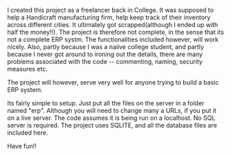 I created this project as a freelancer back in College. It was supposed to help a Handicraft manufacturing firm, help keep track of their inventory across different cities. It ultimately got scrapped(although I ended up with half the money!!).
The project is therefore not complete, in the sense that its not a complete ERP systm. The functionalities included however, will work nicely.
Also, partly because I was a naiive college student, and partly because I never got around to ironing out the details, there are many problems associated with the code -- commenting, naming, security measures etc.

The project will however, serve very well for anyone trying to build a basic ERP system.

Its fairly simple to setup. Just put all the files on the server in a folder named "erp". Although you will need to change many a URLs, if you put it on a live server. The code assumes it is being run on a localhost. No SQL server is required. The project uses SQLITE, and all the database files are included here.

Have fun!!
